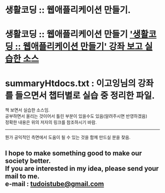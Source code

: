 생활코딩 :: 웹애플리케이션 만들기.
============

# 생활코딩 :: 웹애플리케이션 만들기 ['생활코딩 :: 웹애플리케이션 만들기' 강좌 보고 실습한 소스](https://opentutorials.org/course/1688 "a good basic lecture on javascript and CSS" )  

# summaryHtdocs.txt :  이고잉님의 강좌를 들으면서 챕터별로 실습 중 정리한 파일.  
    
책 보면서 실습한 소스임.  
공부하면서 올리는 것이어서 틀린 부분이 있을수도 있음(알려주시면 반영하겠음)  
정확한 내용은 위의 저자의 링크를 참조하시기 바람.  

---
뭔가 공익적인 측면에서 도움이 될 수 있는 것을 함께 만드실 분을 찾음.

I hope to make something good to make our society better.  
If you are interested in my idea, please send your mail to me.  
e-mail : tudoistube@gmail.com
---
